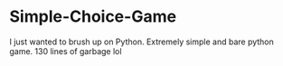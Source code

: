 # Simple-Choice-Game
I just wanted to brush up on Python.  Extremely simple and bare python game.
130 lines of garbage lol
